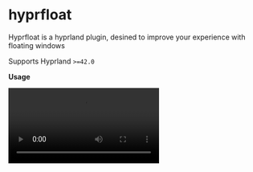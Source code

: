# hyprfloat

Hyprfloat is a hyprland plugin, desined to improve your experience with floating windows 

Supports Hyprland `>=42.0`

**Usage**

![plot](assets/demo.mp4) 